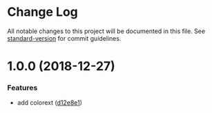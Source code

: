 # Change Log

All notable changes to this project will be documented in this file. See [standard-version](https://github.com/conventional-changelog/standard-version) for commit guidelines.

<a name="1.0.0"></a>
# 1.0.0 (2018-12-27)


### Features

* add colorext ([d12e8e1](https://github.com/ZekeXu/colorext/commit/d12e8e1))
